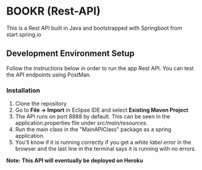 # BOOKR (Rest-API)
This is a Rest API built in Java and bootstrapped with Springboot from start.spring.io

## Development Environment Setup
Follow the instructions below in order to run the app Rest API. You can test the API endpoints using PostMan. 

### Installation
1. Clone the repository
2. Go to **File -> Import** in Eclipse IDE and select **Existing Maven Project**
3. The API runs on port 8888 by default. This can be seen in the application.properties     file under *src/main/resources*.
4. Run the main class in the "MainAPIClass" package as a spring application.
5. You'll know if it is running correctly if you get a *white label error* in the           browser and the last line in the terminal says it is running with no errors.  

**Note: This API will eventually be deployed on Heroku**